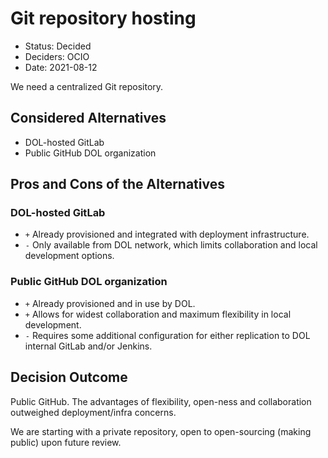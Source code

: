 # Git repository hosting

- Status: Decided
- Deciders: OCIO
- Date: 2021-08-12

We need a centralized Git repository.

## Considered Alternatives

- DOL-hosted GitLab
- Public GitHub DOL organization

## Pros and Cons of the Alternatives

### DOL-hosted GitLab

- `+` Already provisioned and integrated with deployment infrastructure.
- `-` Only available from DOL network, which limits collaboration and local development options.

### Public GitHub DOL organization

- `+` Already provisioned and in use by DOL.
- `+` Allows for widest collaboration and maximum flexibility in local development.
- `-` Requires some additional configuration for either replication to DOL internal GitLab and/or Jenkins.

## Decision Outcome

Public GitHub. The advantages of flexibility, open-ness and collaboration outweighed deployment/infra concerns.

We are starting with a private repository, open to open-sourcing (making public) upon future review.
